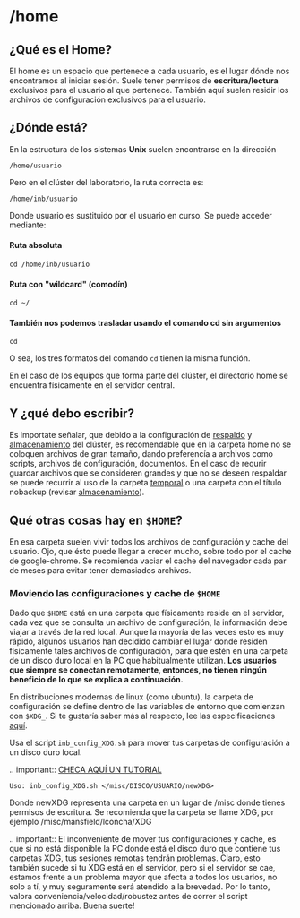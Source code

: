 /home
======

## ¿Qué es el Home?

El home es un espacio que pertenece a cada usuario, es el lugar dónde nos encontramos al iniciar sesión. Suele tener permisos de 
**escritura/lectura** exclusivos para el usuario al que pertenece. También aquí suelen residir los archivos de configuración exclusivos 
para el usuario.

## ¿Dónde está?

En la estructura de los sistemas **Unix** suelen encontrarse en la dirección

```     
/home/usuario
```
Pero en el clúster del laboratorio, la ruta correcta es:

```
/home/inb/usuario
```

Donde usuario es sustituido por el usuario en curso. Se puede acceder mediante:

#### Ruta absoluta

```
cd /home/inb/usuario
```

#### Ruta con "wildcard" (comodín)

```
cd ~/
```

#### También nos podemos trasladar usando el comando cd sin argumentos

```
cd
```

O sea, los tres formatos del comando `cd` tienen la misma función.

En el caso de los equipos que forma parte del clúster, el directorio home se encuentra físicamente en el servidor central.



## Y ¿qué debo escribir?

Es importate señalar, que debido a la configuración de [respaldo](./Cluster:-Respaldo-de-datos) y [almacenamiento](./Cluster:-Folder-almacenamiento-(misc)) del clúster, es recomendable que en la carpeta home no se coloquen archivos de gran tamaño, dando preferencía a archivos como scripts, archivos de configuración, documentos. En el caso de requrir guardar archivos que se consideren grandes y que no se deseen respaldar se puede recurrir al uso de la carpeta [temporal](./Cluster:-Folder-temporal-(tmp)) o una carpeta con el título nobackup (revisar [almacenamiento](./Cluster-Folder-almacenamiento-misc)).

## Qué otras cosas hay en `$HOME`?

En esa carpeta suelen vivir todos los archivos de configuración y cache del usuario. Ojo, que ésto puede llegar a crecer mucho, sobre todo por el cache de google-chrome. Se recomienda vaciar el cache del navegador cada par de meses para evitar tener demasiados archivos.

### Moviendo las configuraciones y cache de `$HOME`

Dado que `$HOME` está en una carpeta que físicamente reside en el servidor, cada vez que se consulta un archivo de configuración, la información debe viajar a través de la red local. Aunque la mayoría de las veces esto es muy rápido, algunos usuarios han decidido cambiar el lugar donde residen físicamente tales archivos de configuración, para que estén en una carpeta de un disco duro local en la PC que habitualmente utilizan. **Los usuarios que siempre se conectan remotamente, entonces, no tienen ningún beneficio de lo que se explica a continuación.**

En distribuciones modernas de linux (como ubuntu), la carpeta de configuración se define dentro de las variables de entorno que comienzan con `$XDG_`. Si te gustaría saber más al respecto, lee las especificaciones [aquí](https://specifications.freedesktop.org/basedir-spec/basedir-spec-latest.html). 

Usa el script `inb_config_XDG.sh` para mover tus carpetas de configuración a un disco duro local. 

.. important:: [CHECA AQUÍ UN TUTORIAL](./Cluster_XDG)  


```
Uso: inb_config_XDG.sh </misc/DISCO/USUARIO/newXDG>
```

Donde newXDG representa una carpeta en un lugar de /misc donde tienes permisos de escritura.
Se recomienda que la carpeta se llame XDG, por ejemplo /misc/mansfield/lconcha/XDG

.. important:: El inconveniente de mover tus configuraciones y cache, es que si no está disponible la PC donde está el disco duro 
que contiene 
tus carpetas XDG, tus sesiones remotas tendrán problemas. Claro, esto también sucede si tu XDG está en el servidor, pero si el servidor se cae, estamos frente a un problema mayor que afecta a todos los usuarios, no solo a tí, y muy seguramente será atendido a la brevedad. Por lo tanto, valora conveniencia/velocidad/robustez antes de correr el script mencionado arriba. Buena suerte!



